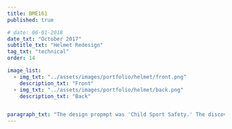 ```yaml
---
title: BME161
published: true

# date: 06-01-2018
date_txt: "October 2017"
subtitle_txt: "Helmet Redesign"
tag_txt: "technical"
order: 14

image_list:
  - img_txt: "../assets/images/portfolio/helmet/front.png"
    description_txt: "Front"
  - img_txt: "../assets/images/portfolio/helmet/back.png"
    description_txt: "Back"


paragraph_txt: "The design propmpt was 'Child Sport Safety.' The discovered problem statement was: though bike helmet regulations specify requirements for the functional ability of helmets and helmets undergo strict testing to meet standards before being released as products, many designs fail to consider children’s common inability to properly adjust the helmets. Though a helmet may have proper functionality under ideal circumstances, the true functionality depends on the abilities of the users. The primary factor that affects the proper usability of helmets is the method of adjustment. Often, children are unable to properly adjust their helmets due the strap being difficult to adjust, which impedes the standard functionality of the helmet. In some cases, children even resort to not using a helmet. The design that we developed is a crank device that turns to respectively loosen and tighten the strap. The finished product provides a means for children, especially for children who struggle with the current means of helmet strap adjustment, to independently ensure themselves of standard levels of safety."
---
```








